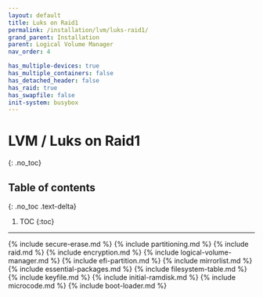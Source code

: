 ```yaml
---
layout: default
title: Luks on Raid1
permalink: /installation/lvm/luks-raid1/
grand_parent: Installation
parent: Logical Volume Manager
nav_order: 4

has_multiple-devices: true
has_multiple_containers: false
has_detached_header: false
has_raid: true
has_swapfile: false
init-system: busybox
---
```


# LVM / Luks on Raid1
{: .no_toc}

## Table of contents
{: .no_toc .text-delta}

1. TOC
{:toc}

---

{% include secure-erase.md %}
{% include partitioning.md %}
{% include raid.md %}
{% include encryption.md %}
{% include logical-volume-manager.md %}
{% include efi-partition.md %}
{% include mirrorlist.md %}
{% include essential-packages.md %}
{% include filesystem-table.md %}
{% include keyfile.md %}
{% include initial-ramdisk.md %}
{% include microcode.md %}
{% include boot-loader.md %}
